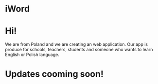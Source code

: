 # iWord

# Hi!
We are from Poland and we are creating an web application. Our app is produce for schools, teachers, students and someone who wants to learn English or Polish language.

# Updates cooming soon!
